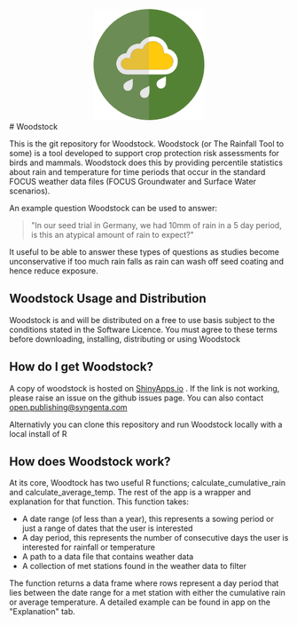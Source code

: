 <div align="center">
<img src="https://github.com/Syngenta/woodstock/raw/master/www/rain_icon.png" width="200" height="200" />
</div>
# Woodstock

This is the git repository for Woodstock. Woodstock (or The Rainfall Tool to some) is a tool developed to support crop protection risk assessments for birds and mammals. Woodstock does this by providing percentile statistics about rain and temperature for time periods that occur in the standard FOCUS weather data files (FOCUS Groundwater and Surface Water scenarios).

An example question Woodstock can be used to answer:

> "In our seed trial in Germany, we had 10mm of rain in a 5 day period, is this an atypical amount of rain to expect?"

It useful to be able to answer these types of questions as studies become unconservative if too much rain falls as rain can wash off seed coating and hence reduce exposure.

## Woodstock Usage and Distribution

Woodstock is and will be distributed on a free to use basis subject to the conditions stated in the Software Licence. You must agree to these terms before downloading, installing, distributing or using Woodstock


## How do I get Woodstock?

A copy of woodstock is hosted on [ShinyApps.io](https://syngenta.shinyapps.io/woodstock/) . If the link is not working, please raise an issue on the github issues page. You can also contact open.publishing@syngenta.com

Alternativly you can clone this repository and run Woodstock locally with a local install of R

## How does Woodstock work?

At its core, Woodtock has two useful R functions; calculate_cumulative_rain and calculate_average_temp. The rest of the app is a wrapper and explanation for that function. This function takes:

* A date range (of less than a year), this represents a sowing period or just a range of dates that the user is interested
* A day period, this represents the number of consecutive days the user is interested for rainfall or temperature
* A path to a data file that contains weather data
* A collection of met stations found in the weather data to filter

The function returns a data frame where rows represent a day period that lies between the date range for a met station with either the cumulative rain or average temperature. A detailed example can be found in app on the "Explanation" tab.


